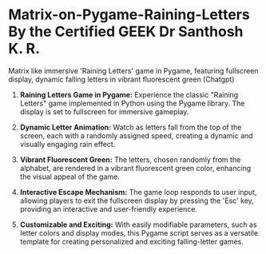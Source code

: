 # Matrix-on-Pygame-Raining-Letters By the Certified GEEK Dr Santhosh K. R. 
Matrix like immersive 'Raining Letters' game in Pygame, featuring fullscreen display, dynamic falling letters in vibrant fluorescent green (Chatgpt)

1. **Raining Letters Game in Pygame:**
   Experience the classic "Raining Letters" game implemented in Python using the Pygame library. The display is set to fullscreen for immersive gameplay.

2. **Dynamic Letter Animation:**
   Watch as letters fall from the top of the screen, each with a randomly assigned speed, creating a dynamic and visually engaging rain effect.

3. **Vibrant Fluorescent Green:**
   The letters, chosen randomly from the alphabet, are rendered in a vibrant fluorescent green color, enhancing the visual appeal of the game.

4. **Interactive Escape Mechanism:**
   The game loop responds to user input, allowing players to exit the fullscreen display by pressing the 'Esc' key, providing an interactive and user-friendly experience.

5. **Customizable and Exciting:**
   With easily modifiable parameters, such as letter colors and display modes, this Pygame script serves as a versatile template for creating personalized and exciting falling-letter games.
